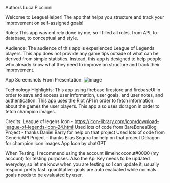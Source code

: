Authors Luca Piccinini

Welcome to LeagueHelper! The app that helps you structure and track your improvement on self-assigned goals!

Roles: This app was entirely done by me, so I filled all roles, from API, to database, to conceptual and style.

Audience: The audience of this app is experienced League of Legends players. This app does not provide any game tips outside of 
what can be derived from simple statistics. Instead, this app is designed to help people who already know what they need to improve
on structure and track their improvement. 

App Screenshots From Presentation:
![image](https://github.com/user-attachments/assets/3219f8ac-6b82-425a-8947-5fbb9b6ad06d)

Technology Highlights:
This app using firebase firestore and firebaseUI in order to save and access user information, user goals, and user notes, and authentication.
This app uses the Riot API in order to fetch information about the games the user players.
This app also uses ddragon in order to fetch champion images.

Credits:
League of legens Icon - https://icon-library.com/icon/download-league-of-legends-icon-24.html
Used lots of code from BareBonesBlog Project - thanks Daniel Barry for help on that project
Used lots of code from GenericAPI Project - thanks Elias Segura for help on that project
Ddragon for champion icon images
App Icon by chatGPT

When Testing:
I recommend using the account llimeincoconut#0000 (my account) for testing purposes. Also the Api Key needs to be updated everyday, so let me know when you are testing so I can update it, usually respond pretty fast. quantitative goals are auto evaluated while normals goals needs to be evaluated by user. 
